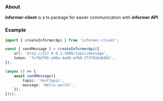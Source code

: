 ### About
**informer-client** is a ts package for easier communication with **informer API**
### Example
```ts 
import { createInformerApi } from 'informer-client';

const { sendMessage } = createInformerApi({
	url: 'http://127.0.0.1:3000/topic/message',
	token: '7cf8d705-a98a-4e80-af60-773701bdb803',
});

(async () => {
	await sendMessage({
		topic: 'testTopic',
		message: 'Hello world!',
	});
})();
```
